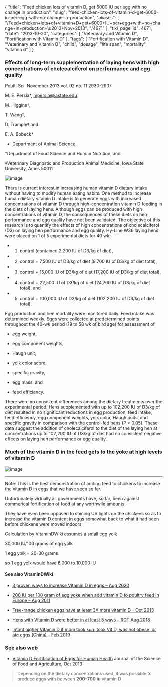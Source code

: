 {
    "title": "Feed chicken lots of vitamin D, get 6000 IU per egg with no change in production",
    "slug": "feed-chicken-lots-of-vitamin-d-get-6000-iu-per-egg-with-no-change-in-production",
    "aliases": [
        "/Feed+chicken+lots+of+vitamin+D+get+6000+IU+per+egg+with+no+change+in+production+\u2013+Nov+2013",
        "/4671"
    ],
    "tiki_page_id": 4671,
    "date": "2013-10-20",
    "categories": [
        "Veterinary and Vitamin D",
        "Fortification with Vitamin D"
    ],
    "tags": [
        "Fortification with Vitamin D",
        "Veterinary and Vitamin D",
        "child",
        "dosage",
        "life span",
        "mortality",
        "vitamin d"
    ]
}


### Effects of long-term supplementation of laying hens with high concentrations of cholecalciferol on performance and egg quality

Poult. Sci. November 2013 vol. 92 no. 11 2930-2937 

M. E. Persia*, mpersia@iastate.edu

M. Higgins†,

T. Wang‡,

D. Trample‡ and

E. A. Bobeck*

* Department of Animal Science,

†Department of Food Science and Human Nutrition, and

‡Veterinary Diagnostic and Production Animal Medicine, Iowa State University, Ames 50011

<img src="https://d1bk1kqxc0sym.cloudfront.net/attachments/jpeg/egg.jpg" alt="image">

There is current interest in increasing human vitamin D dietary intake without having to modify human eating habits. One method to increase human dietary vitamin D intake is to generate eggs with increased concentrations of vitamin D through high-concentration vitamin D feeding in the diets of laying hens. Although eggs can be produced with high concentrations of vitamin D, the consequences of these diets on hen performance and egg quality have not been validated. The objective of this research is to quantify the effects of high concentrations of cholecalciferol (D3) on laying hen performance and egg quality. Hy-Line W36 laying hens were placed on 1 of 5 experimental diets for 40 wk: 

* 1) control (contained 2,200 IU of D3/kg of diet), 

* 2) control + 7,500 IU of D3/kg of diet (9,700 IU of D3/kg of diet total), 

* 3) control + 15,000 IU of D3/kg of diet (17,200 IU of D3/kg of diet total), 

* 4) control + 22,500 IU of D3/kg of diet (24,700 IU of D3/kg of diet total), and 

* 5) control + 100,000 IU of D3/kg of diet (102,200 IU of D3/kg of diet total). 

Egg production and hen mortality were monitored daily. Feed intake was determined weekly. Eggs were collected at predetermined points throughout the 40-wk period (19 to 58 wk of bird age) for assessment of 

* egg weight, 

* egg component weights, 

* Haugh unit, 

* yolk color score, 

* specific gravity, 

* egg mass, and 

* feed efficiency. 

There were no consistent differences among the dietary treatments over the experimental period. Hens supplemented with up to 102,200 IU of D3/kg of diet resulted in no significant reductions in egg production, feed intake, feed efficiency, egg component weights, yolk color, Haugh units, and specific gravity in comparison with the control-fed hens (P > 0.05). These data suggest the addition of cholecalciferol to the diet of the laying hen at concentrations up to 102,200 IU of D3/kg of diet had no consistent negative effects on laying hen performance or egg quality. 

### Much of the vitamin D in the feed gets to the yoke at high levels of vitamin D

<img src="https://d1bk1kqxc0sym.cloudfront.net/attachments/jpeg/vitamin-d-efficiency-feed-to-egg.jpg" alt="image">

---

Note: This is the best demonstration of adding feed to chickens to increase the vitamin D in eggs that we have seen so far.

Unfortunately virtually all governments have, so far, been against commerical fortification of food at any worthwile amounts.

They have even been opposed to shining UV lights on the chickens so as to increase the vitamin D content in eggs somewhat back to what it had been before chickens were moved indoors

Calculation by VitaminDWiki assumes a small egg yolk

30,000 IU/100 grams of egg yolk

1 egg yolk = 20-30 grams

so  1 egg yolk would have 6,000 to 10,000 IU

#### See also VitaminDWiki

* [3 proven ways to increase Vitamin D in eggs – Aug 2020](/posts/3-proven-ways-to-increase-vitamin-d-in-eggs)

* [200 IU per 100 gram of egg yoke when add vitamin D to poultry feed in Europe – Aug 2011](/posts/200-iu-per-100-gram-of-egg-yoke-when-add-vitamin-d-to-poultry-feed-in-europe)

* [Free-range chicken eggs have at least 3X more vitamin D – Oct 2013](/posts/free-range-chicken-eggs-have-at-least-3x-more-vitamin-d)

* [Hens with Vitamin D were better in at least 5 ways – RCT Aug 2018](/posts/hens-with-vitamin-d-were-better-in-at-least-5-ways-rct)

* [Infant higher Vitamin D if mom took sun, took Vit D, was not obese, or ate eggs (China) – Feb 2019](/posts/infant-higher-vitamin-d-if-mom-took-sun-took-vit-d-was-not-obese-or-ate-eggs-china)

### See also web

* [Vitamin D Fortification of Eggs for Human Health](http://onlinelibrary.wiley.com/doi/10.1002/jsfa.6425/abstract)  Journal of the Science of Food and Agriculture, Oct 2013

> Depending on the dietary concentrations used, it was possible to produce eggs with between  **200–700 iu**  vitamin D